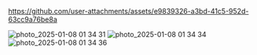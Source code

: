 

https://github.com/user-attachments/assets/e9839326-a3bd-41c5-952d-63cc9a76be8a

![photo_2025-01-08 01 34 31](https://github.com/user-attachments/assets/f4481ead-c83a-4e9f-9a2c-5d3ff0b9ed83)
![photo_2025-01-08 01 34 34](https://github.com/user-attachments/assets/11ddd3d5-f3ab-448d-ab88-157018ab94e8)
![photo_2025-01-08 01 34 36](https://github.com/user-attachments/assets/78437193-e8e6-4ae4-b51c-93da8b261cba)
